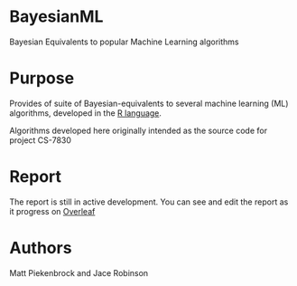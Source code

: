 # BayesianML
Bayesian Equivalents to popular Machine Learning algorithms

# Purpose
Provides of suite of Bayesian-equivalents to several machine learning (ML) algorithms, developed in 
the [R language](https://www.r-project.org/about.html). 

Algorithms developed here originally intended as the source code for project CS-7830 

# Report 
The report is still in active development. You can see and edit the report as it progress on [Overleaf](https://www.overleaf.com/6489090zxkmdb#/21915575/)

# Authors
Matt Piekenbrock and Jace Robinson 
